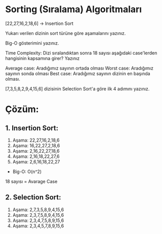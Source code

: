 # Sorting (Sıralama) Algoritmaları

[22,27,16,2,18,6] -> Insertion Sort

Yukarı verilen dizinin sort türüne göre aşamalarını yazınız.

Big-O gösterimini yazınız.

Time Complexity: Dizi sıralandıktan sonra 18 sayısı aşağıdaki case'lerden hangisinin kapsamına girer? Yazınız

Average case: Aradığımız sayının ortada olması
Worst case: Aradığımız sayının sonda olması
Best case: Aradığımız sayının dizinin en başında olması.

[7,3,5,8,2,9,4,15,6] dizisinin Selection Sort'a göre ilk 4 adımını yazınız.


# Çözüm: 

## 1. Insertion Sort:

1. Aşama: 22,27,16,2,18,6 
2. Aşama: 16,22,27,2,18,6
3. Aşama: 2,16,22,27,18,6
4. Aşama: 2,16,18,22,27,6
5. Aşama: 2,6,16,18,22,27

- Big-O: O(n^2)

18 sayısı = Avarage Case

## 2. Selection Sort:


1. Aşama: 2,7,3,5,8,9,4,15,6
2. Aşama: 2,3,7,5,8,9,4,15,6
3. Aşama: 2,3,4,7,5,8,9,15,6
4. Aşama: 2,3,4,5,7,8,9,15,6